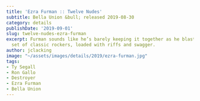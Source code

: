 ```yaml
---
title: 'Ezra Furman :: Twelve Nudes'
subtitle: Bella Union &bull; released 2019-08-30
category: details
publishDate: '2019-09-01'
slug: twelve-nudes-ezra-furman
excerpt: Furman sounds like he’s barely keeping it together as he blasts through a
  set of classic rockers, loaded with riffs and swagger.
author: jclacking
image: "~/assets/images/details/2019/ezra-furman.jpg"
tags:
- Ty Segall
- Ron Gallo
- Destroyer
- Ezra Furman
- Bella Union
---
```


